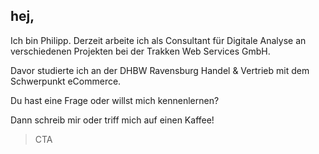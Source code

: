 ## hej,

Ich bin Philipp. Derzeit arbeite ich als Consultant für Digitale Analyse an verschiedenen Projekten bei der Trakken Web Services GmbH.

Davor studierte ich an der DHBW Ravensburg Handel & Vertrieb mit dem Schwerpunkt eCommerce. 

Du hast eine Frage oder willst mich kennenlernen?

Dann schreib mir oder triff mich auf einen Kaffee!


> CTA